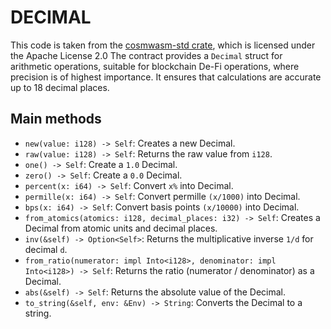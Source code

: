 # DECIMAL
This code is taken from the [cosmwasm-std crate](https://github.com/CosmWasm/cosmwasm.), which is licensed under the Apache License 2.0
The contract provides a `Decimal` struct for arithmetic operations, suitable for blockchain De-Fi operations, where precision is of highest importance. It ensures that calculations are accurate up to 18 decimal places.

## Main methods

* `new(value: i128) -> Self`: Creates a new Decimal.
* `raw(value: i128) -> Self`: Returns the raw value from `i128`.
* `one() -> Self`: Create a `1.0` Decimal.
* `zero() -> Self`: Create a `0.0` Decimal.
* `percent(x: i64) -> Self`: Convert `x%` into Decimal.
* `permille(x: i64) -> Self`: Convert permille `(x/1000)` into Decimal.
* `bps(x: i64) -> Self`: Convert basis points `(x/10000)` into Decimal.
* `from_atomics(atomics: i128, decimal_places: i32) -> Self`: Creates a Decimal from atomic units and decimal places.
* `inv(&self) -> Option<Self>`: Returns the multiplicative inverse `1/d` for decimal `d`.
* `from_ratio(numerator: impl Into<i128>, denominator: impl Into<i128>) -> Self`: Returns the ratio (numerator / denominator) as a Decimal.
* `abs(&self) -> Self`: Returns the absolute value of the Decimal.
* `to_string(&self, env: &Env) -> String`: Converts the Decimal to a string.

